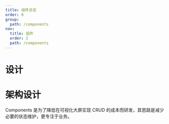 ```yaml
---
title: 组件总览
order: 0
group:
  path: /components
nav:
  title: 组件
  order: 2
  path: /components
---
```


# 设计

# 架构设计

Components 是为了降低在可视化大屏实现 CRUD 的成本而研发，其思路是减少必要的状态维护，更专注于业务。
